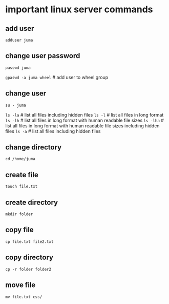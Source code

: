 # important linux server commands

## add user
` adduser juma `

## change user password
` passwd juma `

`gpaswd -a juma wheel` # add user to wheel group

## change user
` su - juma `

`ls -la` # list all files including hidden files
`ls -l` # list all files in long format
`ls -lh` # list all files in long format with human readable file sizes
`ls -lha` # list all files in long format with human readable file sizes including hidden files
`ls -a` # list all files including hidden files

## change directory
` cd /home/juma `

## create file
` touch file.txt `

## create directory
` mkdir folder `

## copy file
` cp file.txt file2.txt `

## copy directory
` cp -r folder folder2 `

## move file
` mv file.txt css/ `